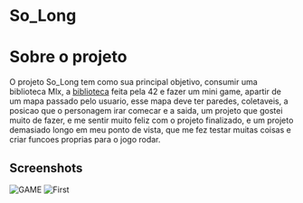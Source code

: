 # So_Long


# Sobre o projeto
O projeto So_Long tem como sua principal objetivo, consumir uma biblioteca Mlx, a [biblioteca](https://github.com/42Paris/minilibx-linux) feita pela 42 e fazer um mini game,
apartir de um mapa passado pelo usuario, esse mapa deve ter paredes, coletaveis, a posicao que o personagem irar comecar e a saida, um projeto que gostei muito de fazer,
e me sentir muito feliz com o projeto finalizado, e um projeto demasiado longo em meu ponto de vista, que me fez testar muitas coisas e criar funcoes proprias para o jogo rodar.

## Screenshots
![GAME]([https://i.imgur.com/GpIAV0a.mp4](https://media4.giphy.com/media/v1.Y2lkPTc5MGI3NjExaHhkZWhvY2ZiYm4ydnIwa3IyZjh4eTA2NjdmZTkzYmttYjhwdmF6bCZlcD12MV9pbnRlcm5hbF9naWZfYnlfaWQmY3Q9Zw/x4E9ja9m7pbWPLopjM/giphy.gif)https://media4.giphy.com/media/v1.Y2lkPTc5MGI3NjExaHhkZWhvY2ZiYm4ydnIwa3IyZjh4eTA2NjdmZTkzYmttYjhwdmF6bCZlcD12MV9pbnRlcm5hbF9naWZfYnlfaWQmY3Q9Zw/x4E9ja9m7pbWPLopjM/giphy.gif)
![First](https://i.imgur.com/nS1wrKW.png)
